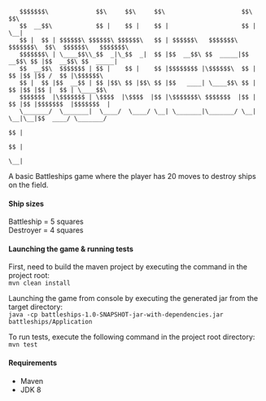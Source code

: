 ```
   $$$$$$$\             $$\     $$\     $$\                     $$\       $$\                     
   $$  __$$\            $$ |    $$ |    $$ |                    $$ |      \__|                    
   $$ |  $$ | $$$$$$\ $$$$$$\ $$$$$$\   $$ | $$$$$$\   $$$$$$$\ $$$$$$$\  $$\  $$$$$$\   $$$$$$$\ 
   $$$$$$$\ | \____$$\\_$$  _|\_$$  _|  $$ |$$  __$$\ $$  _____|$$  __$$\ $$ |$$  __$$\ $$  _____|
   $$  __$$\  $$$$$$$ | $$ |    $$ |    $$ |$$$$$$$$ |\$$$$$$\  $$ |  $$ |$$ |$$ /  $$ |\$$$$$$\  
   $$ |  $$ |$$  __$$ | $$ |$$\ $$ |$$\ $$ |$$   ____| \____$$\ $$ |  $$ |$$ |$$ |  $$ | \____$$\ 
   $$$$$$$  |\$$$$$$$ | \$$$$  |\$$$$  |$$ |\$$$$$$$\ $$$$$$$  |$$ |  $$ |$$ |$$$$$$$  |$$$$$$$  |
   \_______/  \_______|  \____/  \____/ \__| \_______|\_______/ \__|  \__|\__|$$  ____/ \_______/ 
                                                                              $$ |                
                                                                              $$ |                
                                                                              \__|                
```

A basic Battleships game where the player has 20 moves to destroy ships on the field.

#### Ship sizes
Battleship = 5 squares  
Destroyer = 4 squares

#### Launching the game & running tests
First, need to build the maven project by executing the command in the project root:  
`mvn clean install`

Launching the game from console by executing the generated jar from the target directory:  
`java -cp battleships-1.0-SNAPSHOT-jar-with-dependencies.jar battleships/Application`

To run tests, execute the following command in the project root directory:  
`mvn test`

#### Requirements
* Maven
* JDK 8

